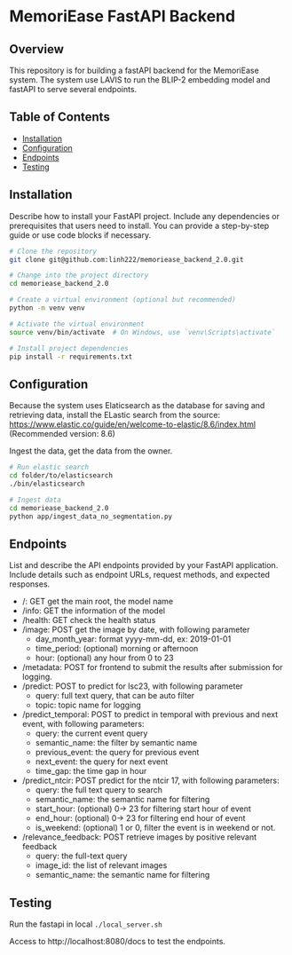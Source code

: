 # MemoriEase FastAPI Backend

## Overview

This repository is for building a fastAPI backend for the MemoriEase system. The system use LAVIS to run the BLIP-2 
embedding model and fastAPI to serve several endpoints.

## Table of Contents

- [Installation](#installation)
- [Configuration](#configuration)
- [Endpoints](#endpoints)
- [Testing](#testing)

## Installation

Describe how to install your FastAPI project. Include any dependencies or prerequisites that users need to install. You can provide a step-by-step guide or use code blocks if necessary.

```bash
# Clone the repository
git clone git@github.com:linh222/memoriease_backend_2.0.git

# Change into the project directory
cd memoriease_backend_2.0

# Create a virtual environment (optional but recommended)
python -m venv venv

# Activate the virtual environment
source venv/bin/activate  # On Windows, use `venv\Scripts\activate`

# Install project dependencies
pip install -r requirements.txt
 ```

## Configuration
Because the system uses Elaticsearch as the database for saving and retrieving data, install the ELastic search from the
source: https://www.elastic.co/guide/en/welcome-to-elastic/8.6/index.html (Recommended version: 8.6)

Ingest the data, get the data from the owner.
```bash
# Run elastic search
cd folder/to/elasticsearch
./bin/elasticsearch

# Ingest data
cd memoriease_backend_2.0
python app/ingest_data_no_segmentation.py
```

## Endpoints
List and describe the API endpoints provided by your FastAPI application. Include details such as endpoint URLs, 
request methods, and expected responses.
+ /: GET get the main root, the model name
+ /info: GET the information of the model
+ /health: GET check the health status
+ /image: POST get the image by date, with following parameter
  + day_month_year: format yyyy-mm-dd, ex: 2019-01-01
  + time_period: (optional) morning or afternoon
  + hour: (optional) any hour from 0 to 23
+ /metadata: POST for frontend to submit the results after submission for logging.
+ /predict: POST to predict for lsc23, with following parameter
  + query: full text query, that can be auto filter
  + topic: topic name for logging
+ /predict_temporal: POST to predict in temporal with previous and next event, with following parameters:
  + query: the current event query
  + semantic_name: the filter by semantic name
  + previous_event: the query for previous event
  + next_event: the query for next event
  + time_gap: the time gap in hour
+ /predict_ntcir: POST predict for the ntcir 17, with following parameters:
  + query: the full text query to search
  + semantic_name: the semantic name for filtering
  + start_hour: (optional) 0-> 23 for filtering start hour of event
  + end_hour: (optional) 0-> 23 for filtering end hour of event
  + is_weekend: (optional) 1 or 0, filter the event is in weekend or not.
+ /relevance_feedback: POST retrieve images by positive relevant feedback
  + query: the full-text query
  + image_id: the list of relevant images
  + semantic_name: the semantic name for filtering


## Testing

Run the fastapi in local
```./local_server.sh```

Access to http://localhost:8080/docs to test the endpoints.

